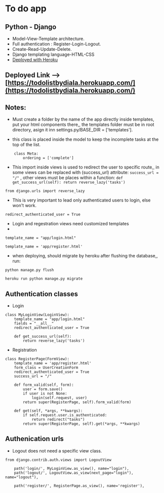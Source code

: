# To do app

## Python - Django 

- Model-View-Template architecture.
- Full authentication : Register-Login-Logout.
- Create-Read-Update-Delete.
- Django templating language-HTML-CSS
- [Deployed with Heroku](https://www.youtube.com/watch?v=XZoTukqekzY&ab_channel=CodeWithTomi)

## Deployed Link --> [https://todolistbydiala.herokuapp.com/](https://todolistbydiala.herokuapp.com/)


## Notes:

- Must create a folder by the name of the app directly inside templates, put your html components there,, the templates folder must be in root directory, asign it inn settings.py/BASE_DIR = ['templates'].

-  this class is placed inside the model to keep the incomplete tasks at the top of the list.

```
    class Meta:
        ordering = ['complete']
```

- This import inside views is used to redirect the user to specific route,, in some views can be replaced with (success_url) attribute: `success_url = "/"` , other views must be places within a function: ```def get_success_url(self):
        return reverse_lazy('tasks')```

```
from django.urls import reverse_lazy
```


- This is very important to lead only authenticated users to login, else won't work.

```
redirect_authenticated_user = True
```

- Login and regestration views need customized templates
- 
```
template_name = "app/login.html"

template_name = 'app/register.html'
```

- when deploying, should migrate by heroku after flushing the database,, run:

```
python manage.py flush

heroku run python manage.py migrate
```


## Authentication classes

- Login
```
class MyLoginView(LoginView):
    template_name = "app/login.html"
    fields = "__all__"
    redirect_authenticated_user = True

    def get_success_url(self):
        return reverse_lazy('tasks')
```

- Registration
```
class RegisterPage(FormView):
    template_name = 'app/register.html'
    form_class = UserCreationForm
    redirect_authenticated_user = True
    success_url = "/"

    def form_valid(self, form):
        user = form.save()
        if user is not None:
            login(self.request, user)
        return super(RegisterPage, self).form_valid(form)

    def get(self, *args, **kwargs):
        if self.request.user.is_authenticated:
            return redirect("tasks")
        return super(RegisterPage, self).get(*args, **kwargs)
```


## Authenication urls

- Logout does not need a specific view class.

```
from django.contrib.auth.views import LogoutView

    path('login/', MyLoginView.as_view(), name="login"),
    path('logout/', LogoutView.as_view(next_page="login"), name="logout"),
    
    path('register/', RegisterPage.as_view(), name='register'),
    
```
